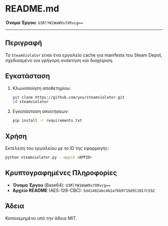 # README.md

**Όνομα Έργου**: `U3RlYW1WaW9sYXRvcg==`

---

## Περιγραφή

Το `SteamViolator` είναι ένα εργαλείο cache για manifests του Steam Depot, σχεδιασμένο για γρήγορη ανάκτηση και διαχείριση.

## Εγκατάσταση

1. Κλωνοποίηση αποθετηρίου:

   ```bash
   git clone https://github.com/you/steamviolator.git
   cd steamviolator
   ```
2. Εγκατάσταση απαιτήσεων:

   ```bash
   pip install -r requirements.txt
   ```

## Χρήση

Εκτέλεση του εργαλείου με το ID της εφαρμογής:

```bash
python steamviolator.py --appid <APPID>
```

## Κρυπτογραφημένες Πληροφορίες

* **Όνομα Έργου** (Base64): `U3RlYW1WaW9sYXRvcg==`
* **Αρχείο README** (AES-128-CBC): `5d41402abc4b2a76b9719d911017c592`

## Άδεια

Κατανεμημένο υπό την άδεια MIT.
